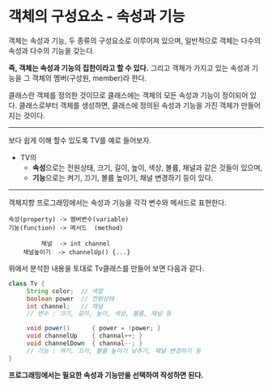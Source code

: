 # 객체의 구성요소 - 속성과 기능

객체는 속성과 기능, 두 종류의 구성요소로 이루어져 있으며, 일반적으로 객체는 다수의 속성과 다수의 기능을 갖는다.

**즉, 객체는 속성과 기능의 집한이라고 할 수 있다.** 그리고 객체가 가지고 있는 속성과 기능을 그 객체의 멤버(구성원, member)라 한다.

클래스란 객체를 정의한 것이므로 클래스에는 객체의 모든 속성과 기능이 정이되어 있다. 클래스로부터 객체를 생성하면, 클래스에 정의된 속성과 기능을 가진 객체가 만들어지는 것이다.  

---

보다 쉽게 이해 할수 있도록 TV를 예로 들어보자. 
* TV의 
  * **속성**으로는 전원상태, 크기, 길이, 높이, 색상, 볼륨, 채널과 같은 것들이 있으며, <br>
  * **기능**으로는 켜기, 끄기, 볼륨 높이기, 채널 변경하기 등이 있다.

---

객체지향 프로그래밍에서는 속성과 기능을 각각 변수와 메서드로 표현한다.

    속성(property) -> 멤버변수(variable)
    기능(function) -> 메서드  (method)

             채널  -> int channel
        채널높이기  -> channelUp() {...}

위에서 분석한 내용을 토대로 Tv클래스를 만들어 보면 다음과 같다.

```java
class Tv {
     String color;  // 색깔
     boolean power  // 전원상태
     int channel;   // 채널
     // 변수 : 크기, 길이, 높이, 색상, 볼륨, 채널 등

     void power()      { power = !power; }
     void channelUp    { channal++; }
     void channelDown  { channal--; }
     // 기능 : 켜기, 끄기, 볼륨 높이기 낮추기, 채널 변경하기 등
}
```
**프로그래밍에서는 필요한 속성과 기능만을 선택하여 작성하면 된다.**

